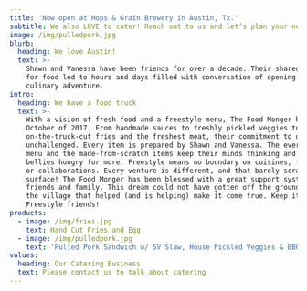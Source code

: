 ```yaml
---
title: 'Now open at Hops & Grain Brewery in Austin, Tx.'
subtitle: We also LOVE to cater! Reach out to us and let’s plan your next event
image: /img/pulledpork.jpg
blurb:
  heading: We love Austin!
  text: >-
    Shawn and Vanessa have been friends for over a decade. Their shared passion
    for food led to hours and days filled with conversation of opening their own
    culinary adventure.
intro:
  heading: We have a food truck
  text: >-
    With a vision of fresh food and a freestyle menu, The Food Monger hatched in
    October of 2017. From handmade sauces to freshly pickled veggies to
    on-the-truck-cut fries and the freshest meat, their commitment to quality is
    unchallenged. Every item is prepared by Shawn and Vanessa. The ever-changing
    menu and the made-from-scratch items keep their minds thinking and your
    bellies hungry for more. Freestyle means no boundary on cuisines, flavors,
    or collaborations. Every venture is different, and that barely scratches the
    surface! The Food Monger has been blessed with a great support system of
    friends and family. This dream could not have gotten off the ground without
    the village that helped (and is helping) make it come true. Keep it Fresh &
    Freestyle friends!
products:
  - image: /img/fries.jpg
    text: Hand Cut Fries and Egg
  - image: /img/pulledpork.jpg
    text: 'Pulled Pork Sandwich w/ SV Slaw, House Pickled Veggies & BBQ Sauce $9'
values:
  heading: Our Catering Business
  text: Please contact us to talk about catering
---
```


